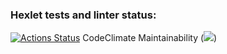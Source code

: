 ### Hexlet tests and linter status:
[![Actions Status](https://github.com/Noxsero26/python-project-lvl1/workflows/hexlet-check/badge.svg)](https://github.com/Noxsero26/python-project-lvl1/actions)
CodeClimate Maintainability (<a href="https://codeclimate.com/github/Noxsero26/python-project-lvl1/maintainability"><img src="https://api.codeclimate.com/v1/badges/d96b10f2386aa33efd54/maintainability" /></a>)
